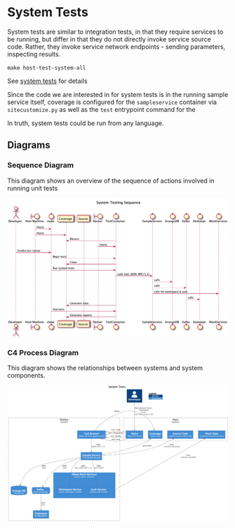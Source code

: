 # System Tests

System tests are similar to integration tests, in that they require services to be running, but differ in that they do not directly invoke service source code. Rather, they invoke service network endpoints - sending parameters, inspecting results.

```shell
make host-test-system-all
```

See [system tests](./system-tests.md) for details

Since the code we are interested in for system tests is in the running sample service itself, coverage is configured for the `sampleservice` container via `sitecustomize.py` as well as the `test` entrypoint command for the 

In truth, system tests could be run from any language.

## Diagrams

### Sequence Diagram

This diagram shows an overview of the sequence of actions involved in running unit tests

![unit tests](../diagrams/out/system-tests-sequence/system-tests-sequence.png)

### C4 Process Diagram

This diagram shows the relationships between systems and system components.

![unit tests](../diagrams/out/system-tests-c4/system-tests-c4.png)
